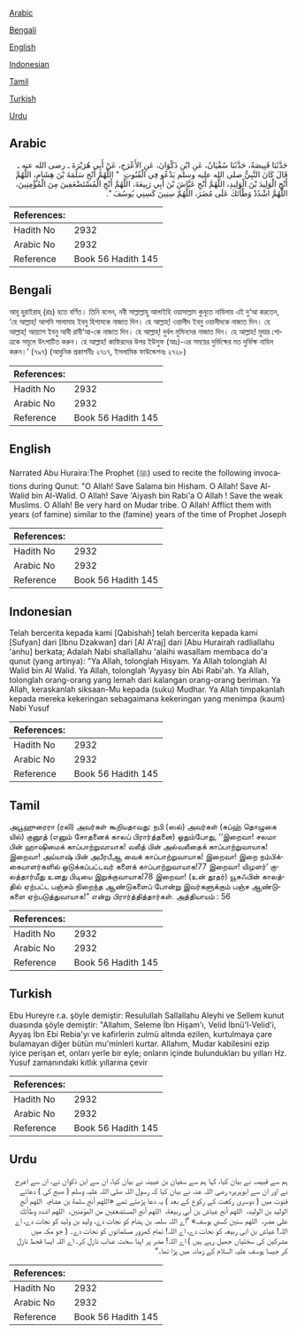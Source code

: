 [Arabic](#arabic)

[Bengali](#bengali)

[English](#english)

[Indonesian](#indonesian)

[Tamil](#tamil)

[Turkish](#turkish)

[Urdu](#urdu)

## Arabic


<div dir="rtl" lang="ar" style={{fontSize:'larger',backgroundColor:'#f8f9fa',padding:20}}>
حَدَّثَنَا قَبِيصَةُ، حَدَّثَنَا سُفْيَانُ، عَنِ ابْنِ ذَكْوَانَ، عَنِ الأَعْرَجِ، عَنْ أَبِي هُرَيْرَةَ ـ رضى الله عنه ـ قَالَ كَانَ النَّبِيُّ صلى الله عليه وسلم يَدْعُو فِي الْقُنُوتِ ‏ "‏ اللَّهُمَّ أَنْجِ سَلَمَةَ بْنَ هِشَامٍ، اللَّهُمَّ أَنْجِ الْوَلِيدَ بْنَ الْوَلِيدِ، اللَّهُمَّ أَنْجِ عَيَّاشَ بْنَ أَبِي رَبِيعَةَ، اللَّهُمَّ أَنْجِ الْمُسْتَضْعَفِينَ مِنَ الْمُؤْمِنِينَ، اللَّهُمَّ اشْدُدْ وَطْأَتَكَ عَلَى مُضَرَ، اللَّهُمَّ سِنِينَ كَسِنِي يُوسُفَ ‏"‏‏.‏
</div>
<div style={{backgroundColor:'#f8f9fa',padding:20, marginBottom: 10}}><table> <thead> <tr> <th>References:</th> <th></th> </tr> </thead> <tbody><tr><td>Hadith No</td><td>2932</td></tr><tr><td>Arabic No</td><td>2932</td></tr><tr><td>Reference</td><td>Book 56 Hadith 145</td></tr></tbody></table></div>

## Bengali


<div dir="ltr" lang="bn" style={{fontSize:'larger',backgroundColor:'#f8f9fa',padding:20}}>
আবূ হুরাইরাহ্ (রাঃ) হতে বর্ণিত। তিনি বলেন, নবী সাল্লাল্লাহু আলাইহি ওয়াসাল্লাম কুনূতে নাযিলায় এই দু‘আ করতেন, ‘হে আল্লাহ্! আপনি সালামাহ ইবনু হিশামকে নাজাত দিন। হে আল্লাহ্! ওয়ালীদ ইবনু ওয়ালীদকে নাজাত দিন। হে আল্লাহ্! আয়্যাশ ইবনু আবী রাবী‘আ-কে নাজাত দিন। হে আল্লাহ্! দুর্বল মুমিনদের নাজাত দিন। হে আল্লাহ! মুযার গোত্রকে সমূলে উৎপাটিত করুন। হে আল্লাহ! কাফিরদের উপর ইউসুফ (আঃ)-এর সময়ের দুর্ভিক্ষের মত দুর্ভিক্ষ নাযিল করুন।’ (৭৯৭) (আধুনিক প্রকাশনীঃ ২৭১৭, ইসলামিক ফাউন্ডেশনঃ ২৭২৮)
</div>
<div style={{backgroundColor:'#f8f9fa',padding:20, marginBottom: 10}}><table> <thead> <tr> <th>References:</th> <th></th> </tr> </thead> <tbody><tr><td>Hadith No</td><td>2932</td></tr><tr><td>Arabic No</td><td>2932</td></tr><tr><td>Reference</td><td>Book 56 Hadith 145</td></tr></tbody></table></div>

## English


<div dir="ltr" lang="en" style={{fontSize:'larger',backgroundColor:'#f8f9fa',padding:20}}>
Narrated Abu Huraira:The Prophet (ﷺ) used to recite the following invocations during Qunut: "O Allah! Save Salama bin Hisham. O Allah! Save Al-Walid bin Al-Walid. O Allah! Save 'Aiyash bin Rabi'a O Allah ! Save the weak Muslims. O Allah! Be very hard on Mudar tribe. O Allah! Afflict them with years (of famine) similar to the (famine) years of the time of Prophet Joseph
</div>
<div style={{backgroundColor:'#f8f9fa',padding:20, marginBottom: 10}}><table> <thead> <tr> <th>References:</th> <th></th> </tr> </thead> <tbody><tr><td>Hadith No</td><td>2932</td></tr><tr><td>Arabic No</td><td>2932</td></tr><tr><td>Reference</td><td>Book 56 Hadith 145</td></tr></tbody></table></div>

## Indonesian


<div dir="ltr" lang="id" style={{fontSize:'larger',backgroundColor:'#f8f9fa',padding:20}}>
Telah bercerita kepada kami [Qabishah] telah bercerita kepada kami [Sufyan] dari [Ibnu Dzakwan] dari [Al A'raj] dari [Abu Hurairah radliallahu 'anhu] berkata; Adalah Nabi shallallahu 'alaihi wasallam membaca do'a qunut (yang artinya): "Ya Allah, tolonglah Hisyam. Ya Allah tolonglah Al Walid bin Al Walid. Ya Allah, tolonglah 'Ayyasy bin Abi Rabi'ah. Ya Allah, tolonglah orang-orang yang lemah dari kalangan orang-orang beriman. Ya Allah, keraskanlah siksaan-Mu kepada (suku) Mudhar. Ya Allah timpakanlah kepada mereka kekeringan sebagaimana kekeringan yang menimpa (kaum) Nabi Yusuf
</div>
<div style={{backgroundColor:'#f8f9fa',padding:20, marginBottom: 10}}><table> <thead> <tr> <th>References:</th> <th></th> </tr> </thead> <tbody><tr><td>Hadith No</td><td>2932</td></tr><tr><td>Arabic No</td><td>2932</td></tr><tr><td>Reference</td><td>Book 56 Hadith 145</td></tr></tbody></table></div>

## Tamil


<div dir="ltr" lang="ta" style={{fontSize:'larger',backgroundColor:'#f8f9fa',padding:20}}>
அபூஹுரைரா (ரலி) அவர்கள் கூறியதாவது: நபி (ஸல்) அவர்கள் (சுப்ஹ் தொழுகை யில்) குனூத் (எனும் சோதனைக் காலப் பிரார்த்தனை) ஓதும்போது, ‘‘இறைவா! சலமா பின் ஹாஷிமைக் காப்பாற்றுவாயாக! வலீத் பின் அல்வலீதைக் காப்பாற்றுவாயாக! இறைவா! அய்யாஷ் பின் அபீரபீஆ வைக் காப்பாற்றுவாயாக! இறைவா! இறை நம்பிக்கையாளர்களில் ஒடுக்கப்பட்டவர் களைக் காப்பாற்றுவாயாக!77 இறைவா! யிமுளர்’ குலத்தார்மீது உனது பிடியை இறுக்குவாயாக!78 இறைவா! (உன் தூதர்) யூசுஃபின் காலத்தில் ஏற்பட்ட பஞ்சம் நிறைந்த ஆண்டுகளைப் போன்று இவர்களுக்கும் பஞ்ச ஆண்டுகளை ஏற்படுத்துவாயாக!” என்று பிரார்த்தித்தார்கள். அத்தியாயம் : 56
</div>
<div style={{backgroundColor:'#f8f9fa',padding:20, marginBottom: 10}}><table> <thead> <tr> <th>References:</th> <th></th> </tr> </thead> <tbody><tr><td>Hadith No</td><td>2932</td></tr><tr><td>Arabic No</td><td>2932</td></tr><tr><td>Reference</td><td>Book 56 Hadith 145</td></tr></tbody></table></div>

## Turkish


<div dir="ltr" lang="tr" style={{fontSize:'larger',backgroundColor:'#f8f9fa',padding:20}}>
Ebu Hureyre r.a. şöyle demiştir: Resulullah Sallallahu Aleyhi ve Sellem kunut duasında şöyle demiştir: "Allahım, Seleme İbn Hişam'ı, Velid İbnü'l-Velid'i, Ayyaş İbn Ebi Rebia'yı ve kafirlerin zulmü altında ezilen, kurtulmaya çare bulamayan diğer bütün mu'minleri kurtar. Allahım, Mudar kabilesini ezip iyice perişan et, onları yerle bir eyle; onların içinde bulundukları bu yılları Hz. Yusuf zamanındaki kıtlık yıllarına çevir
</div>
<div style={{backgroundColor:'#f8f9fa',padding:20, marginBottom: 10}}><table> <thead> <tr> <th>References:</th> <th></th> </tr> </thead> <tbody><tr><td>Hadith No</td><td>2932</td></tr><tr><td>Arabic No</td><td>2932</td></tr><tr><td>Reference</td><td>Book 56 Hadith 145</td></tr></tbody></table></div>

## Urdu


<div dir="rtl" lang="ur" style={{fontSize:'larger',backgroundColor:'#f8f9fa',padding:20}}>
ہم سے قبیصہ نے بیان کیا، کہا ہم سے سفیان بن عیینہ نے بیان کیا، ان سے ابن ذکوان نے، ان سے اعرج نے اور ان سے ابوہریرہ رضی اللہ عنہ نے بیان کیا کہ رسول اللہ صلی اللہ علیہ وسلم ( صبح کی ) دعائے قنوت میں ( دوسری رکعت کے رکوع کے بعد ) یہ دعا پڑھتے تھے «‏‏‏‏اللهم أنج سلمة بن هشام،‏‏‏‏ ‏‏‏‏ اللهم أنج الوليد بن الوليد،‏‏‏‏ ‏‏‏‏ اللهم أنج عياش بن أبي ربيعة،‏‏‏‏ ‏‏‏‏ اللهم أنج المستضعفين من المؤمنين،‏‏‏‏ ‏‏‏‏ اللهم اشدد وطأتك على مضر،‏‏‏‏ ‏‏‏‏ اللهم سنين كسني يوسف» ”اے اللہ سلمہ بن ہشام کو نجات دے، ولید بن ولید کو نجات دے، اے اللہ! عیاش بن ابی ربیعہ کو نجات دے، اے اللہ! تمام کمزور مسلمانوں کو نجات دے۔ ( جو مکہ میں مشرکین کی سختیاں جھیل رہے ہیں ) اے اللہ! مضر پر اپنا سخت عذاب نازل کر۔ اے اللہ ایسا قحط نازل کر جیسا یوسف علیہ السلام کے زمانہ میں پڑا تھا۔“
</div>
<div style={{backgroundColor:'#f8f9fa',padding:20, marginBottom: 10}}><table> <thead> <tr> <th>References:</th> <th></th> </tr> </thead> <tbody><tr><td>Hadith No</td><td>2932</td></tr><tr><td>Arabic No</td><td>2932</td></tr><tr><td>Reference</td><td>Book 56 Hadith 145</td></tr></tbody></table></div>